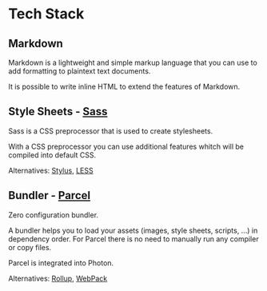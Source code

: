 # Tech Stack

## Markdown

Markdown is a lightweight and simple markup language that you can use to add formatting to plaintext text documents.

It is possible to write inline HTML to extend the features of Markdown.

## Style Sheets - [Sass](https://sass-lang.com)

Sass is a CSS preprocessor that is used to create stylesheets.

With a CSS preprocessor you can use additional features whitch will be compiled into default CSS.

Alternatives: [Stylus](https://stylus-lang.com), [LESS](https://lesscss.org)

## Bundler - [Parcel](https://parceljs.org)

Zero configuration bundler.

A bundler helps you to load your assets (images, style sheets, scripts, ...) in dependency order. For Parcel there is no need to manually run any compiler or copy files.

Parcel is integrated into Photon.

Alternatives: [Rollup](https://rollupjs.org), [WebPack](https://webpack.js.org)
